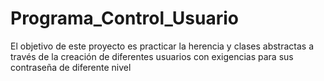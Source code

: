 # Programa_Control_Usuario
El objetivo de este proyecto es practicar la herencia y clases abstractas a través de la creación de diferentes usuarios con exigencias para sus contraseña de diferente nivel
